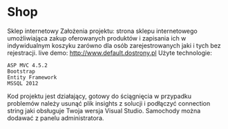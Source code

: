 # Shop

Sklep internetowy
Założenia projektu: strona sklepu internetowego umożliwiająca zakup oferowanych produktów 
i zapisania ich w indywidualnym koszyku zarówno dla osób zarejestrowanych jaki i tych bez rejestracji. 
live demo: http://www.default.dostrony.pl
 Użyte technologie:

    ASP MVC 4.5.2
    Bootstrap
    Entity Framework
    MSSQL 2012

Kod projektu jest działający, gotowy do ściągnięcia w przypadku problemów należy usunąć plik insights z solucji 
i podłączyć connection string jaki obsługuje Twoja wersja Visual Studio. Samochody można dodawać z panelu administratora.
